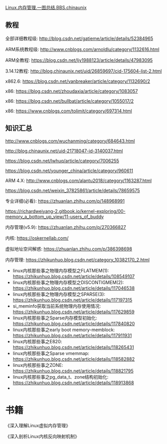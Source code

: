 [Linux.内存管理.一图总结.BBS.chinaunix](http://bbs.chinaunix.net/thread-3760371-1-1.html)

## 教程

全部详细教程级: http://blog.csdn.net/gatieme/article/details/52384965

ARM系统教程级: http://www.cnblogs.com/arnoldlu/category/1132616.html

ARM全教程: https://blog.csdn.net/ljy1988123/article/details/47983095

3.14.12教程: http://blog.chinaunix.net/uid/26859697/cid-175604-list-2.html

x862.6: https://blog.csdn.net/vanbreaker/article/category/1132690/2

x86: https://blog.csdn.net/zhoudaxia/article/category/1083057

x86: https://blog.csdn.net/bullbat/article/category/1055017/2

x86: https://www.cnblogs.com/tolimit/category/697314.html

## 知识汇总

http://www.cnblogs.com/wuchanming/category/684643.html

http://blog.chinaunix.net/uid-21718047-id-3140037.html

https://blog.csdn.net/lwhuq/article/category/7006255

https://blog.csdn.net/younger_china/article/category/960611

ARM 4.X: http://www.cnblogs.com/alantu2018/category/1163287.html

https://blog.csdn.net/weixin_37825861/article/details/78659575


专业详细(必看): https://zhuanlan.zhihu.com/p/148968991

https://richardweiyang-2.gitbook.io/kernel-exploring/00-memory_a_bottom_up_view/11-users_of_buddy

内存管理(v5.9): https://zhuanlan.zhihu.com/p/270366827

内核: https://oskernellab.com/

虚拟地址空间解惑: https://zhuanlan.zhihu.com/p/386398698

内存管理: https://zhikunhuo.blog.csdn.net/category_10382170_2.html
* linux内核那些事之物理内存模型之FLATMEM(1): https://zhikunhuo.blog.csdn.net/article/details/108549107
* linux内核那些事之物理内存模型之DISCONTIGMEM(2): https://zhikunhuo.blog.csdn.net/article/details/117046538
* linux内核那些事之物理内存模型之SPARSE(3): https://zhikunhuo.blog.csdn.net/article/details/117197315
* si_meminfo获取当前系统物理内存使用情况: https://zhikunhuo.blog.csdn.net/article/details/117629859
* linux内核那些事之Sparse内存模型初始化: https://zhikunhuo.blog.csdn.net/article/details/117840820
* linux内核那些事之early boot memory-memblock: https://zhikunhuo.blog.csdn.net/article/details/117911931
* linux内核那些事之E820: https://zhikunhuo.blog.csdn.net/article/details/118265431
* linux内核那些事之Sparse vmemmap: https://zhikunhuo.blog.csdn.net/article/details/118582882
* linux内核那些事之ZONE: https://zhikunhuo.blog.csdn.net/article/details/118821795
* linux内核那些事之pg_data_t、zone结构初始化: https://zhikunhuo.blog.csdn.net/article/details/118913868
* 

# 书籍

《深入理解Linux虚拟内存管理》

《深入剖析Linux内核反向映射机制》


